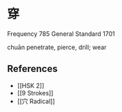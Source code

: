 # 穿
Frequency 785
General Standard 1701

chuān
penetrate, pierce, drill; wear

## References
- [[HSK 2]]
- [[9 Strokes]]
- [[穴 Radical]]
